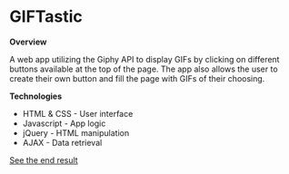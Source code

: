 # GIFTastic

**Overview**

A web app utilizing the Giphy API to display GIFs by clicking on different buttons available at the top of the page. The app also allows the user to create their own button and fill the page with GIFs of their choosing. 

**Technologies**
  * HTML & CSS - User interface 
  * Javascript - App logic
  * jQuery - HTML manipulation
  * AJAX - Data retrieval

[See the end result](https://ichumats22.github.io/Train-Time/)
